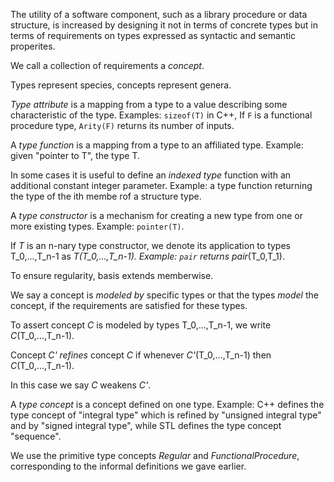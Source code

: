 The utility of a software component, such as a library procedure or data structure, is increased by designing it not in terms of concrete types but in terms of requirements on types expressed as syntactic and semantic properites.

We call a collection of requirements a *concept*.

Types represent species, concepts represent genera.

*Type attribute* is a mapping from a type to a value describing some characteristic of the type. Examples: `sizeof(T)` in C++, If `F` is a functional procedure type, `Arity(F)` returns its number of inputs.

A *type function* is a mapping from a type to an affiliated type. Example: given "pointer to T", the type T.

In some cases it is useful to define an *indexed type* function with an additional constant integer parameter. Example: a type function returning the type of the ith membe rof a structure type.

A *type constructor* is a mechanism for creating a new type from one or more existing types. Example: `pointer(T)`.

If *T* is an n-nary type constructor, we denote its application to types T_0,...,T_n-1 as *T*_(T_0,...,T_n-1). Example: `pair` returns pair_(T_0,T_1).

To ensure regularity, basis extends memberwise.

We say a concept is *modeled by* specific types or that the types *model* the concept, if the requirements are satisfied for these types.

To assert concept *C* is modeled by types T_0,...,T_n-1, we write *C*(T_0,...,T_n-1).

Concept *C'* *refines* concept *C* if whenever *C'*(T_0,...,T_n-1) then *C*(T_0,...,T_n-1).

In this case we say *C* weakens *C'*.

A *type concept* is a concept defined on one type. Example: C++ defines the type concept of "integral type" which is refined by "unsigned integral type" and by "signed integral type", while STL defines the type concept "sequence".

We use the primitive type concepts *Regular* and *FunctionalProcedure*, corresponding to the informal definitions we gave earlier.



